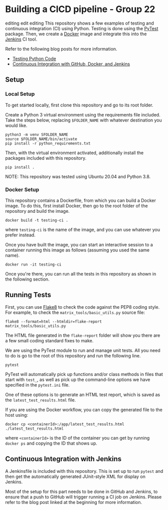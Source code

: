 # Building a CICD pipeline - Group 22
editing
edit
editing
This repository shows a few examples of testing and continuous integration (CI) using Python. Testing is done using the [PyTest](https://docs.pytest.org/en/latest/) package. Then, we create a [Docker](https://www.docker.com/) image and integrate this into the [Jenkins](https://www.jenkins.io/) CI tool.

Refer to the following blog posts for more information.
* [Testing Python Code](https://roboticseabass.wordpress.com/2020/05/09/testing-python-code/)
* [Continuous Integration with GitHub, Docker, and Jenkins](https://roboticseabass.wordpress.com/2020/05/12/continuous-integration-with-github-docker-and-jenkins/)

## Setup
### Local Setup
To get started locally, first clone this repository and go to its root folder.

Create a Python 3 virtual environment using the requirements file included. Take the steps below, replacing `$FOLDER_NAME` with whatever destination you would like.

```
python3 -m venv SFOLDER_NAME
source $FOLDER_NAME/bin/activate
pip install -r python_requirements.txt
```

Then, with the virtual environment activated, additionally install the packages included with this repository.

```
pip install .
```

NOTE: This repository was tested using Ubuntu 20.04 and Python 3.8.

### Docker Setup
This repository contains a Dockerfile, from which you can build a Docker image. To do this, first install Docker, then go to the root folder of the repository and build the image.

```
docker build -t testing-ci .
```

where `testing-ci` is the name of the image, and you can use whatever you prefer instead.

Once you have built the image, you can start an interactive session to a container running this image as follows (assuming you used the same name).

```
docker run -it testing-ci
```

Once you're there, you can run all the tests in this repository as shown in the following section.

## Running Tests
First, you can use [Flake8](https://flake8.pycqa.org/en/latest/) to check the code against the PEP8 coding style. For example, to check the `matrix_tools/basic_utils.py` source file:

```
flake8 --format=html --htmldir=flake-report matrix_tools/basic_utils.py 
```

The HTML file generated in the `flake-report` folder will show you there are a few small coding standard fixes to make.

We are using the PyTest module to run and manage unit tests. All you need to do is go to the root of this repository and run the following line.

```
pytest
```

PyTest will automatically pick up functions and/or class methods in files that start with `test_`, as well as pick up the command-line options we have specified in the `pytest.ini` file.

One of these options is to generate an HTML test report, which is saved as the `latest_test_results.html` file.

If you are using the Docker workflow, you can copy the generated file to the host using:

```
docker cp <containerId>:/app/latest_test_results.html ./latest_test_results.html
```

where `<containerId>` is the ID of the container you can get by running `docker ps` and copying the ID that shows up.

## Continuous Integration with Jenkins
A Jenkinsfile is included with this repository. This is set up to run `pytest` and then get the automatically generated JUnit-style XML for display on Jenkins.

Most of the setup for this part needs to be done in GitHub and Jenkins, to ensure that a push to GitHub will trigger running a CI job on Jenkins. Please refer to the blog post linked at the beginning for more information.
